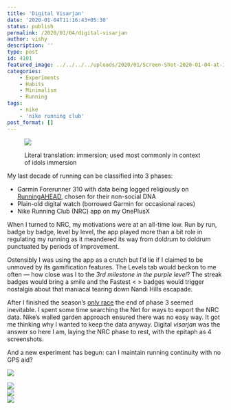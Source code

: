 ```yaml
---
title: 'Digital Visarjan'
date: '2020-01-04T11:16:43+05:30'
status: publish
permalink: /2020/01/04/digital-visarjan
author: vishy
description: ''
type: post
id: 4101
featured_image: ../../../../uploads/2020/01/Screen-Shot-2020-01-04-at-11.09.48-AM.png
categories: 
    - Experiments
    - Habits
    - Minimalism
    - Running
tags:
    - nike
    - 'nike running club'
post_format: []
---
```

<figure class="wp-block-image size-large">

![](../../../../uploads/2020/01/Screen-Shot-2020-01-02-at-10.06.15-PM.png)
<figcaption>Literal translation: immersion; used most commonly in context of idols immersion</figcaption></figure>My last decade of running can be classified into 3 phases:

- Garmin Forerunner 310 with data being logged religiously on [RunningAHEAD](https://www.runningahead.com/), chosen for their non-social DNA
- Plain-old digital watch (borrowed Garmin for occasional races)
- Nike Running Club (NRC) app on my OnePlusX

When I turned to NRC, my motivations were at an all-time low. Run by run, badge by badge, level by level, the app played more than a bit role in regulating my running as it meandered its way from doldrum to doldrum punctuated by periods of improvement.

Ostensibly I was using the app as a crutch but I’d lie if I claimed to be unmoved by its gamification features. The Levels tab would beckon to me often — how close was I to the *3rd milestone in the purple level*? The streak badges would bring a smile and the Fastest &lt; &gt; badges would trigger nostalgia about that maniacal tearing down Nandi Hills escapade.

After I finished the season’s [only race](http://www.ulaar.com/2019/10/05/heads-i-win-tails-i-dont-lose/) the end of phase 3 seemed inevitable. I spent some time searching the Net for ways to export the NRC data. Nike’s walled garden approach ensured there was no easy way. It got me thinking why I wanted to keep the data anyway. Digital *visarjan* was the answer so here I am, laying the NRC phase to rest, with the epitaph as 4 screenshots.

And a new experiment has begun: can I maintain running continuity with no GPS aid?

![](../../../../uploads/2020/01/Screenshot_20200101-220452-1.png)<div class="wp-block-image">![](../../../../uploads/2020/01/Screenshot_20200101-220516.png)</div><div class="wp-block-image">![](../../../../uploads/2020/01/Screenshot_20200101-220541.png)</div>![](../../../../uploads/2020/01/Screenshot_20200101-220553.png)
